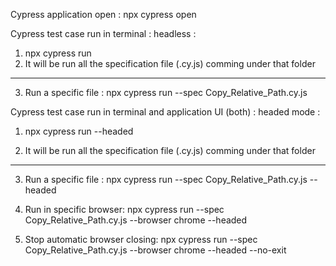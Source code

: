 Cypress application open : npx cypress open

Cypress test case run in terminal : headless :
1. npx cypress run
2. It will be run all the specification file (.cy.js) comming under that folder
-----------
3. Run a specific file : npx cypress run --spec Copy_Relative_Path.cy.js


Cypress test case run in terminal and application UI (both) : headed mode :
1. npx cypress run --headed

2. It will be run all the specification file (.cy.js) comming under that folder

-----------

3. Run a specific file : npx cypress run --spec Copy_Relative_Path.cy.js --headed

4. Run in specific browser: npx cypress run --spec Copy_Relative_Path.cy.js --browser chrome --headed

5. Stop automatic browser closing: npx cypress run --spec Copy_Relative_Path.cy.js --browser chrome --headed --no-exit
